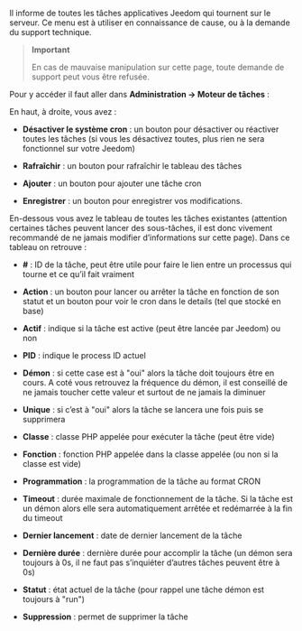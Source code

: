 Il informe de toutes les tâches applicatives Jeedom qui tournent sur le
serveur. Ce menu est à utiliser en connaissance de cause, ou à la
demande du support technique.

> **Important**
>
> En cas de mauvaise manipulation sur cette page, toute demande de
> support peut vous être refusée.

Pour y accéder il faut aller dans **Administration → Moteur de tâches**
:

En haut, à droite, vous avez :

-   **Désactiver le système cron** : un bouton pour désactiver ou
    réactiver toutes les tâches (si vous les désactivez toutes, plus
    rien ne sera fonctionnel sur votre Jeedom)

-   **Rafraîchir** : un bouton pour rafraîchir le tableau des tâches

-   **Ajouter** : un bouton pour ajouter une tâche cron

-   **Enregistrer** : un bouton pour enregistrer vos modifications.

En-dessous vous avez le tableau de toutes les tâches existantes
(attention certaines tâches peuvent lancer des sous-tâches, il est donc
vivement recommandé de ne jamais modifier d’informations sur cette
page). Dans ce tableau on retrouve :

-   **\#** : ID de la tâche, peut être utile pour faire le lien entre un
    processus qui tourne et ce qu’il fait vraiment

-   **Action** : un bouton pour lancer ou arrêter la tâche en fonction
    de son statut et un bouton pour voir le cron dans le details (tel que stocké en base)

-   **Actif** : indique si la tâche est active (peut être lancée
    par Jeedom) ou non

-   **PID** : indique le process ID actuel

-   **Démon** : si cette case est à "oui" alors la tâche doit toujours
    être en cours. A coté vous retrouvez la fréquence du démon, il est
    conseillé de ne jamais toucher cette valeur et surtout de ne jamais
    la diminuer

-   **Unique** : si c’est à "oui" alors la tâche se lancera une fois
    puis se supprimera

-   **Classe** : classe PHP appelée pour exécuter la tâche (peut
    être vide)

-   **Fonction** : fonction PHP appelée dans la classe appelée (ou non
    si la classe est vide)

-   **Programmation** : la programmation de la tâche au format CRON

-   **Timeout** : durée maximale de fonctionnement de la tâche. Si la
    tâche est un démon alors elle sera automatiquement arrêtée et
    redémarrée à la fin du timeout

-   **Dernier lancement** : date de dernier lancement de la tâche

-   **Dernière durée** : dernière durée pour accomplir la tâche (un
    démon sera toujours à 0s, il ne faut pas s’inquiéter d’autres tâches
    peuvent être à 0s)

-   **Statut** : état actuel de la tâche (pour rappel une tâche démon
    est toujours à "run")

-   **Suppression** : permet de supprimer la tâche


